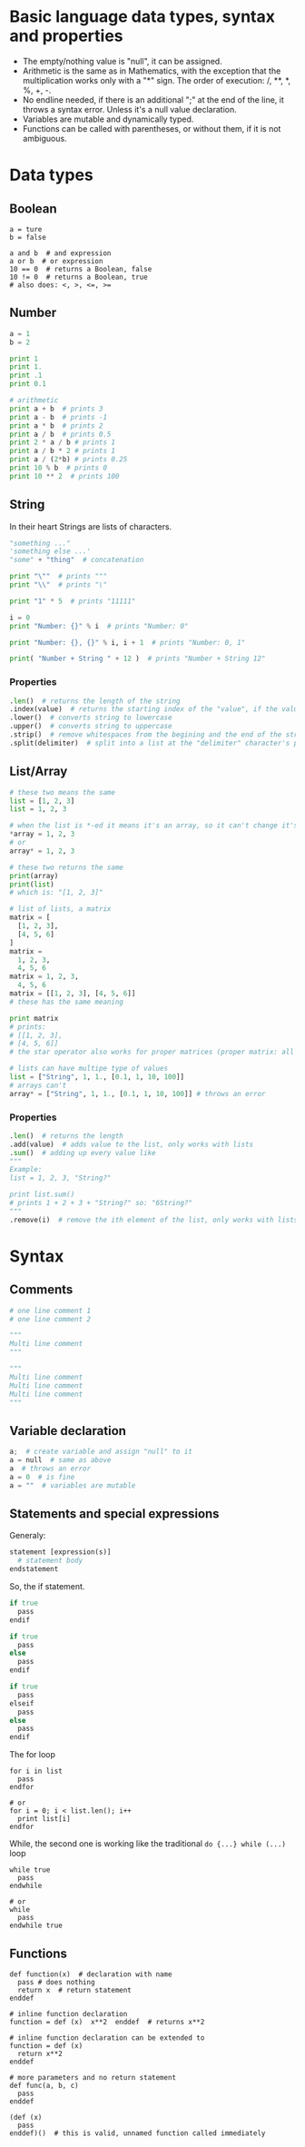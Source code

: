 # Basic language data types, syntax and properties

* The empty/nothing value is "null", it can be assigned.
* Arithmetic is the same as in Mathematics, with the exception that the multiplication works only with a "*" sign. The order of execution: /, **, *, %, +, -.
* No endline needed, if there is an additional ";" at the end of the line, it throws a syntax error. Unless it's a null value declaration.
* Variables are mutable and dynamically typed.
* Functions can be called with parentheses, or without them, if it is not ambiguous.

# Data types

## Boolean

```
a = ture
b = false

a and b  # and expression
a or b  # or expression
10 == 0  # returns a Boolean, false
10 != 0  # returns a Boolean, true
# also does: <, >, <=, >=
```

## Number

```py
a = 1
b = 2

print 1
print 1.
print .1
print 0.1

# arithmetic
print a + b  # prints 3
print a - b  # prints -1
print a * b  # prints 2
print a / b  # prints 0.5
print 2 * a / b # prints 1
print a / b * 2 # prints 1
print a / (2*b) # prints 0.25
print 10 % b  # prints 0
print 10 ** 2  # prints 100
```

## String

In their heart Strings are lists of characters.

```py
"something ..."
'something else ...'
"some" + "thing"  # concatenation

print "\""  # prints """
print "\\"  # prints "\"

print "1" * 5  # prints "11111"

i = 0
print "Number: {}" % i  # prints "Number: 0"

print "Number: {}, {}" % i, i + 1  # prints "Number: 0, 1"

print( "Number + String " + 12 )  # prints "Number + String 12"
```

### Properties

```py
.len()  # returns the length of the string
.index(value)  # returns the starting index of the "value", if the value is not found then it returns "null"
.lower()  # converts string to lowercase
.upper()  # converts string to uppercase
.strip()  # remove whitespaces from the begining and the end of the string
.split(delimiter)  # split into a list at the "delimiter" character's positions, not including the "delimiter" itself
```

## List/Array

```py
# these two means the same
list = [1, 2, 3]
list = 1, 2, 3

# when the list is *-ed it means it's an array, so it can't change it's length
*array = 1, 2, 3
# or
array* = 1, 2, 3

# these two returns the same
print(array)
print(list)
# which is: "[1, 2, 3]"

# list of lists, a matrix
matrix = [
  [1, 2, 3],
  [4, 5, 6]
]
matrix =
  1, 2, 3,
  4, 5, 6
matrix = 1, 2, 3,
  4, 5, 6
matrix = [[1, 2, 3], [4, 5, 6]]
# these has the same meaning

print matrix
# prints:
# [[1, 2, 3],
# [4, 5, 6]]
# the star operator also works for proper matrices (proper matrix: all of it's rows length are the same)

# lists can have multipe type of values
list = ["String", 1, 1., [0.1, 1, 10, 100]]
# arrays can't
array* = ["String", 1, 1., [0.1, 1, 10, 100]] # throws an error
```

### Properties

```py
.len()  # returns the length
.add(value)  # adds value to the list, only works with lists
.sum()  # adding up every value like
"""
Example:
list = 1, 2, 3, "String?"

print list.sum()
# prints 1 + 2 + 3 + "String?" so: "6String?"
"""
.remove(i)  # remove the ith element of the list, only works with lists
```

# Syntax

## Comments

```py
# one line comment 1
# one line comment 2

"""
Multi line comment
"""

"""
Multi line comment
Multi line comment
Multi line comment
"""
```

## Variable declaration

```py
a;  # create variable and assign "null" to it
a = null  # same as above
a  # throws an error
a = 0  # is fine
a = ""  # variables are mutable
```

## Statements and special expressions

Generaly:
```py
statement [expression(s)]
  # statement body
endstatement
```
So, the if statement.
```ruby
if true
  pass
endif

if true
  pass
else
  pass
endif

if true
  pass
elseif
  pass
else
  pass
endif
```

The for loop
```
for i in list
  pass
endfor

# or
for i = 0; i < list.len(); i++
  print list[i] 
endfor
```

While, the second one is working like the traditional `do {...} while (...)` loop
```
while true
  pass
endwhile

# or
while
  pass
endwhile true
```

## Functions

```
def function(x)  # declaration with name
  pass # does nothing
  return x  # return statement
enddef

# inline function declaration
function = def (x)  x**2  enddef  # returns x**2

# inline function declaration can be extended to
function = def (x)
  return x**2
enddef

# more parameters and no return statement
def func(a, b, c)
  pass  
enddef

(def (x)
  pass
enddef)()  # this is valid, unnamed function called immediately
```
